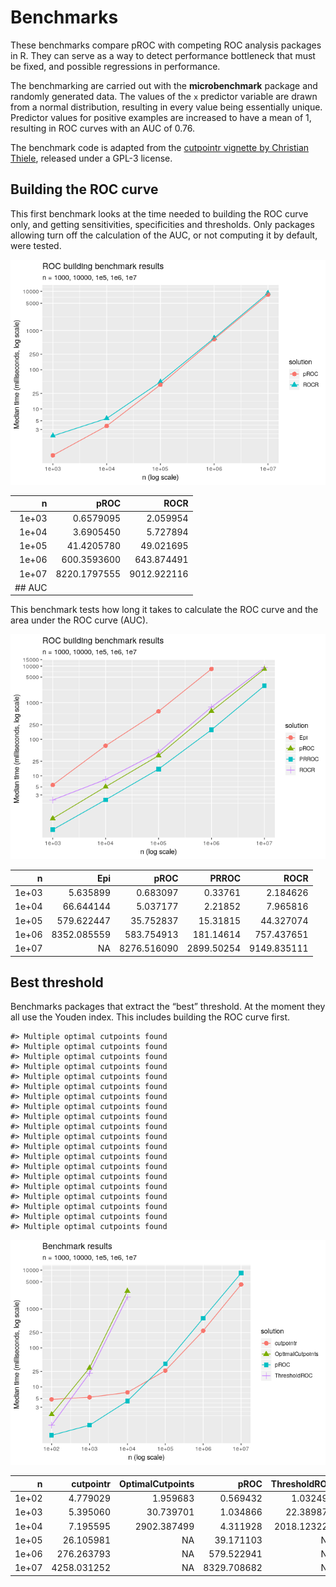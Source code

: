 
<!-- README.md is generated from README.Rmd. Please edit that file -->

# Benchmarks

These benchmarks compare pROC with competing ROC analysis packages in R.
They can serve as a way to detect performance bottleneck that must be
fixed, and possible regressions in performance.

The benchmarking are carried out with the **microbenchmark** package and
randomly generated data. The values of the `x` predictor variable are
drawn from a normal distribution, resulting in every value being
essentially unique. Predictor values for positive examples are increased
to have a mean of 1, resulting in ROC curves with an AUC of 0.76.

<!-- TODO: bench with rounded or fewer unique values -->

The benchmark code is adapted from the [cutpointr vignette by Christian
Thiele](https://github.com/Thie1e/cutpointr/blob/master/vignettes/cutpointr.Rmd),
released under a GPL-3 license.

## Building the ROC curve

This first benchmark looks at the time needed to building the ROC curve
only, and getting sensitivities, specificities and thresholds. Only
packages allowing turn off the calculation of the AUC, or not computing
it by default, were tested.

![](bench/fig-unnamed-chunk-5-1.png)<!-- -->

|        n |         pROC |        ROCR |
| -------: | -----------: | ----------: |
|    1e+03 |    0.6579095 |    2.059954 |
|    1e+04 |    3.6905450 |    5.727894 |
|    1e+05 |   41.4205780 |   49.021695 |
|    1e+06 |  600.3593600 |  643.874491 |
|    1e+07 | 8220.1797555 | 9012.922116 |
| \#\# AUC |              |             |

This benchmark tests how long it takes to calculate the ROC curve and
the area under the ROC curve (AUC).

![](bench/fig-unnamed-chunk-9-1.png)<!-- -->

|     n |         Epi |        pROC |      PRROC |        ROCR |
| ----: | ----------: | ----------: | ---------: | ----------: |
| 1e+03 |    5.635899 |    0.683097 |    0.33761 |    2.184626 |
| 1e+04 |   66.644144 |    5.037177 |    2.21852 |    7.965816 |
| 1e+05 |  579.622447 |   35.752837 |   15.31815 |   44.327074 |
| 1e+06 | 8352.085559 |  583.754913 |  181.14614 |  757.437651 |
| 1e+07 |          NA | 8276.516090 | 2899.50254 | 9149.835111 |

## Best threshold

Benchmarks packages that extract the “best” threshold. At the moment
they all use the Youden index. This includes building the ROC curve
first.

    #> Multiple optimal cutpoints found
    #> Multiple optimal cutpoints found
    #> Multiple optimal cutpoints found
    #> Multiple optimal cutpoints found
    #> Multiple optimal cutpoints found
    #> Multiple optimal cutpoints found
    #> Multiple optimal cutpoints found
    #> Multiple optimal cutpoints found
    #> Multiple optimal cutpoints found
    #> Multiple optimal cutpoints found
    #> Multiple optimal cutpoints found
    #> Multiple optimal cutpoints found
    #> Multiple optimal cutpoints found
    #> Multiple optimal cutpoints found
    #> Multiple optimal cutpoints found
    #> Multiple optimal cutpoints found
    #> Multiple optimal cutpoints found
    #> Multiple optimal cutpoints found
    #> Multiple optimal cutpoints found
    #> Multiple optimal cutpoints found

![](bench/fig-unnamed-chunk-13-1.png)<!-- -->

|     n |   cutpointr | OptimalCutpoints |        pROC | ThresholdROC |
| ----: | ----------: | ---------------: | ----------: | -----------: |
| 1e+02 |    4.779029 |         1.959683 |    0.569432 |     1.032499 |
| 1e+03 |    5.395060 |        30.739701 |    1.034866 |    22.389875 |
| 1e+04 |    7.195595 |      2902.387499 |    4.311928 |  2018.123223 |
| 1e+05 |   26.105981 |               NA |   39.171103 |           NA |
| 1e+06 |  276.263793 |               NA |  579.522941 |           NA |
| 1e+07 | 4258.031252 |               NA | 8329.708682 |           NA |

